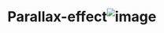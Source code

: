 # Parallax-effect![image](https://user-images.githubusercontent.com/108184487/175776616-5e21e1d3-1e56-4ae2-9e77-98e970b99dd7.png)
